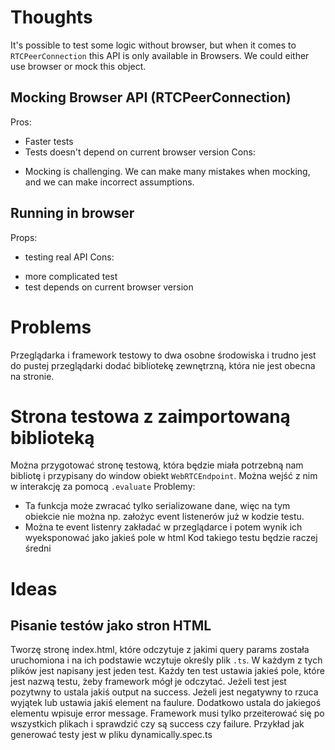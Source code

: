 # Thoughts

It's possible to test some logic without browser, but when it comes to `RTCPeerConnection` this API is only available
in Browsers. We could either use browser or mock this object.

## Mocking Browser API (RTCPeerConnection)

Pros:

- Faster tests
- Tests doesn't depend on current browser version
  Cons:

* Mocking is challenging. We can make many mistakes when mocking, and we can make incorrect assumptions.

## Running in browser

Props:

- testing real API
  Cons:

* more complicated test
* test depends on current browser version

# Problems

Przeglądarka i framework testowy to dwa osobne środowiska i trudno jest do pustej przeglądarki dodać bibliotekę
zewnętrzną, która nie jest obecna na stronie.

# Strona testowa z zaimportowaną biblioteką

Można przygotować stronę testową, która będzie miała potrzebną nam bibliotę
i przypisany do window obiekt `WebRTCEndpoint`.
Można wejść z nim w interakcję za pomocą `.evaluate`
Problemy:

- Ta funkcja może zwracać tylko serializowane dane, więc na tym obiekcie nie można np. założyc event listenerów
  już w kodzie testu.
- Można te event listenry zakładać w przeglądarce i potem wynik ich wyeksponować jako jakieś pole w html
  Kod takiego testu będzie raczej średni

# Ideas

## Pisanie testów jako stron HTML

Tworzę stronę index.html, które odczytuje z jakimi query params została uruchomiona i na ich podstawie wczytuje określy
plik `.ts`.
W każdym z tych plików jest napisany jest jeden test.
Każdy ten test ustawia jakieś pole, które jest nazwą testu, żeby framework mógł je odczytać.
Jeżeli test jest pozytwny to ustala jakiś output na success.
Jeżeli jest negatywny to rzuca wyjątek lub ustawia jakiś element na faulure.
Dodatkowo ustala do jakiegoś elementu wpisuje error message.
Framework musi tylko przeiterować się po wszystkich plikach i sprawdzić czy są success czy failure.
Przykład jak generować testy jest w pliku dynamically.spec.ts
